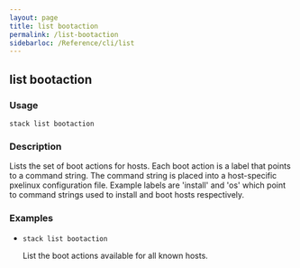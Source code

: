 ```yaml
---
layout: page
title: list bootaction
permalink: /list-bootaction
sidebarloc: /Reference/cli/list
---
```


## list bootaction

### Usage

`stack list bootaction`

### Description

Lists the set of boot actions for hosts. Each boot action is a label
	that points to a command string. The command string is placed into
	a host-specific pxelinux configuration file. Example labels are
	'install' and 'os' which point to command strings used to install
	and boot hosts respectively.

### Examples

* `stack list bootaction`

   List the boot actions available for all known hosts.



